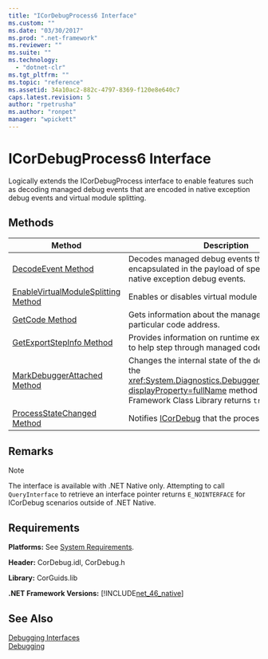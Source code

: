 ```yaml
---
title: "ICorDebugProcess6 Interface"
ms.custom: ""
ms.date: "03/30/2017"
ms.prod: ".net-framework"
ms.reviewer: ""
ms.suite: ""
ms.technology: 
  - "dotnet-clr"
ms.tgt_pltfrm: ""
ms.topic: "reference"
ms.assetid: 34a10ac2-882c-4797-8369-f120e8e640c7
caps.latest.revision: 5
author: "rpetrusha"
ms.author: "ronpet"
manager: "wpickett"
---
```

# ICorDebugProcess6 Interface
Logically extends the ICorDebugProcess interface to enable features such as decoding managed debug events that are encoded in native exception debug events and virtual module splitting.  
  
## Methods  
  
|Method|Description|  
|------------|-----------------|  
|[DecodeEvent Method](../../../../docs/framework/unmanaged-api/debugging/icordebugprocess6-decodeevent-method.md)|Decodes managed debug events that have been encapsulated in the payload of specially crafted native exception debug events.|  
|[EnableVirtualModuleSplitting Method](../../../../docs/framework/unmanaged-api/debugging/icordebugprocess6-enablevirtualmodulesplitting-method.md)|Enables or disables virtual module splitting.|  
|[GetCode Method](../../../../docs/framework/unmanaged-api/debugging/icordebugprocess6-getcode-method.md)|Gets information about the managed code at a particular code address.|  
|[GetExportStepInfo Method](../../../../docs/framework/unmanaged-api/debugging/icordebugprocess6-getexportstepinfo-method.md)|Provides information on runtime exported functions to help step through managed code.|  
|[MarkDebuggerAttached Method](../../../../docs/framework/unmanaged-api/debugging/icordebugprocess6-markdebuggerattached-method.md)|Changes the internal state of the debugee so that the <xref:System.Diagnostics.Debugger.IsAttached%2A?displayProperty=fullName> method in the .NET Framework Class Library returns `true`.|  
|[ProcessStateChanged Method](../../../../docs/framework/unmanaged-api/debugging/icordebugprocess6-processstatechanged-method.md)|Notifies [ICorDebug](../../../../docs/framework/unmanaged-api/debugging/icordebug-interface.md) that the process is running.|  
  
## Remarks  
  
> [!NOTE]
>  The interface is available with .NET Native only. Attempting to call `QueryInterface` to retrieve an interface pointer returns `E_NOINTERFACE` for ICorDebug scenarios outside of .NET Native.  
  
## Requirements  
 **Platforms:** See [System Requirements](../../../../docs/framework/get-started/system-requirements.md).  
  
 **Header:** CorDebug.idl, CorDebug.h  
  
 **Library:** CorGuids.lib  
  
 **.NET Framework Versions:** [!INCLUDE[net_46_native](../../../../includes/net-46-native-md.md)]  
  
## See Also  
 [Debugging Interfaces](../../../../docs/framework/unmanaged-api/debugging/debugging-interfaces.md)   
 [Debugging](../../../../docs/framework/unmanaged-api/debugging/index.md)
